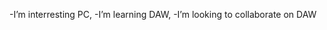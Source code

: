 -I’m interresting PC,
-I’m learning DAW,
-I’m looking to collaborate on DAW

<!---
naxonaxonaxo/naxonaxonaxo is a ✨ special ✨ repository because its `README.md` (this file) appears on your GitHub profile.
You can click the Preview link to take a look at your changes.
--->
